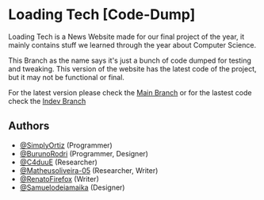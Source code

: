 # Loading Tech [Code-Dump]

Loading Tech is a News Website made for our final project of the year, it mainly contains stuff we learned through the year about Computer Science.

This Branch as the name says it's just a bunch of code dumped for testing and tweaking.
This version of the website has the latest code of the project, but it may not be functional or final.

For the latest version please check the [Main Branch](https://github.com/SimplyOrtiz/LoadingTech/tree/main) 
or for the lastest code check the [Indev Branch](https://github.com/SimplyOrtiz/LoadingTech/tree/indev)

## Authors

- [@SimplyOrtiz](https://www.github.com/SimplyOrtiz) (Programmer)
- [@BurunoRodri](https://github.com/BurunoRodri)  (Programmer, Designer)
- [@C4duuE](https://www.github.com/C4duuE) (Researcher)
- [@Matheusoliveira-05](https://www.github.com/Matheusoliveira-05) (Researcher, Writer)
- [@RenatoFirefox](https://www.github.com/RenatoFirefox) (Writer)
- [@Samuelodeiamaika](https://www.github.com/Samuelodeiamaika) (Designer)
